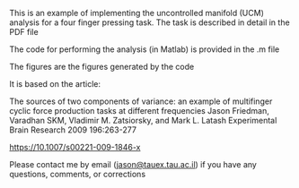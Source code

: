 This is an example of implementing the uncontrolled manifold (UCM) analysis for a four finger pressing task.
The task is described in detail in the PDF file

The code for performing the analysis (in Matlab) is provided in the .m file

The figures are the figures generated by the code

It is based on the article:

The sources of two components of variance: an example of multifinger cyclic force production tasks at different frequencies
Jason Friedman, Varadhan SKM, Vladimir M. Zatsiorsky, and  Mark L. Latash
Experimental Brain Research
2009
196:263-277

https://10.1007/s00221-009-1846-x

Please contact me by email (jason@tauex.tau.ac.il) if you have any questions, comments, or corrections
